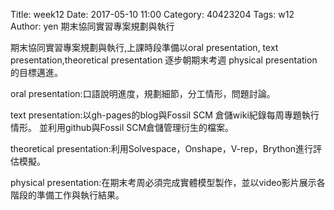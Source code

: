 Title: week12
Date: 2017-05-10 11:00
Category: 40423204
Tags: w12
Author: yen
期末協同實習專案規劃與執行
<!-- PELICAN_END_SUMMARY -->
<p>期末協同實習專案規劃與執行,上課時段準備以oral presentation, text presentation,theoretical presentation 逐步朝期末考週 physical presentation的目標邁進。</p>

<p>oral presentation:口語說明進度，規劃細節，分工情形，問題討論。</p>

<p>text presentation:以gh-pages的blog與Fossil SCM 倉儲wiki紀錄每周專題執行情形。 並利用github與Fossil SCM倉儲管理衍生的檔案。</p>

<p>theoretical presentation:利用Solvespace，Onshape，V-rep，Brython進行評估模擬。</p>

<p>physical presentation:在期末考周必須完成實體模型製作，並以video影片展示各階段的準備工作與執行結果。</p>